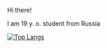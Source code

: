 Hi there!

I am 19 y. o. student from Russia

[![Top Langs](https://github-readme-stats.vercel.app/api/top-langs/?username=zelenyhleb&layout=compact)](https://github.com/zelenyhleb/github-readme-stats)
